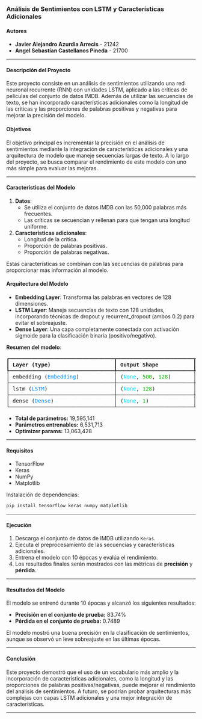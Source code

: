 ### Análisis de Sentimientos con LSTM y Características Adicionales


#### Autores
- **Javier Alejandro Azurdia Arrecis** - 21242
- **Angel Sebastían Castellanos Pineda** - 21700

---

#### Descripción del Proyecto
Este proyecto consiste en un análisis de sentimientos utilizando una red neuronal recurrente (RNN) con unidades LSTM, aplicado a las críticas de películas del conjunto de datos IMDB. Además de utilizar las secuencias de texto, se han incorporado características adicionales como la longitud de las críticas y las proporciones de palabras positivas y negativas para mejorar la precisión del modelo.

#### Objetivos
El objetivo principal es incrementar la precisión en el análisis de sentimientos mediante la integración de características adicionales y una arquitectura de modelo que maneje secuencias largas de texto. A lo largo del proyecto, se busca comparar el rendimiento de este modelo con uno más simple para evaluar las mejoras.

---

#### Características del Modelo
1. **Datos**: 
   - Se utiliza el conjunto de datos IMDB con las 50,000 palabras más frecuentes.
   - Las críticas se secuencian y rellenan para que tengan una longitud uniforme.
2. **Características adicionales**:
   - Longitud de la crítica.
   - Proporción de palabras positivas.
   - Proporción de palabras negativas.
   
Estas características se combinan con las secuencias de palabras para proporcionar más información al modelo.

#### Arquitectura del Modelo
- **Embedding Layer**: Transforma las palabras en vectores de 128 dimensiones.
- **LSTM Layer**: Maneja secuencias de texto con 128 unidades, incorporando técnicas de dropout y recurrent_dropout (ambos 0.2) para evitar el sobreajuste.
- **Dense Layer**: Una capa completamente conectada con activación sigmoide para la clasificación binaria (positivo/negativo).

**Resumen del modelo**:
<pre style="white-space:pre;overflow-x:auto;line-height:normal;font-family:Menlo,'DejaVu Sans Mono',consolas,'Courier New',monospace">┏━━━━━━━━━━━━━━━━━━━━━━━━━━━━━━━━━┳━━━━━━━━━━━━━━━━━━━━━━━━┳━━━━━━━━━━━━━━━┓
┃<span style="font-weight: bold"> Layer (type)                    </span>┃<span style="font-weight: bold"> Output Shape           </span>┃<span style="font-weight: bold">       Param # </span>┃
┡━━━━━━━━━━━━━━━━━━━━━━━━━━━━━━━━━╇━━━━━━━━━━━━━━━━━━━━━━━━╇━━━━━━━━━━━━━━━┩
│ embedding (<span style="color: #0087ff; text-decoration-color: #0087ff">Embedding</span>)           │ (<span style="color: #00d7ff; text-decoration-color: #00d7ff">None</span>, <span style="color: #00af00; text-decoration-color: #00af00">500</span>, <span style="color: #00af00; text-decoration-color: #00af00">128</span>)       │     <span style="color: #00af00; text-decoration-color: #00af00">6,400,000</span> │
├─────────────────────────────────┼────────────────────────┼───────────────┤
│ lstm (<span style="color: #0087ff; text-decoration-color: #0087ff">LSTM</span>)                     │ (<span style="color: #00d7ff; text-decoration-color: #00d7ff">None</span>, <span style="color: #00af00; text-decoration-color: #00af00">128</span>)            │       <span style="color: #00af00; text-decoration-color: #00af00">131,584</span> │
├─────────────────────────────────┼────────────────────────┼───────────────┤
│ dense (<span style="color: #0087ff; text-decoration-color: #0087ff">Dense</span>)                   │ (<span style="color: #00d7ff; text-decoration-color: #00d7ff">None</span>, <span style="color: #00af00; text-decoration-color: #00af00">1</span>)              │           <span style="color: #00af00; text-decoration-color: #00af00">129</span> │
└─────────────────────────────────┴────────────────────────┴───────────────┘
</pre>

- **Total de parámetros:** 19,595,141
- **Parámetros entrenables:** 6,531,713
- **Optimizer params:** 13,063,428

---

#### Requisitos
- TensorFlow
- Keras
- NumPy
- Matplotlib

Instalación de dependencias:
```bash
pip install tensorflow keras numpy matplotlib
```

---

#### Ejecución
1. Descarga el conjunto de datos de IMDB utilizando `Keras`.
2. Ejecuta el preprocesamiento de las secuencias y características adicionales.
3. Entrena el modelo con 10 épocas y evalúa el rendimiento.
4. Los resultados finales serán mostrados con las métricas de **precisión** y **pérdida**.

---

#### Resultados del Modelo
El modelo se entrenó durante 10 épocas y alcanzó los siguientes resultados:

- **Precisión en el conjunto de prueba:** 83.74%
- **Pérdida en el conjunto de prueba:** 0.7489

El modelo mostró una buena precisión en la clasificación de sentimientos, aunque se observó un leve sobreajuste en las últimas épocas.

---

#### Conclusión
Este proyecto demostró que el uso de un vocabulario más amplio y la incorporación de características adicionales, como la longitud y las proporciones de palabras positivas/negativas, puede mejorar el rendimiento del análisis de sentimientos. A futuro, se podrían probar arquitecturas más complejas con capas LSTM adicionales y una mejor integración de características.

---
